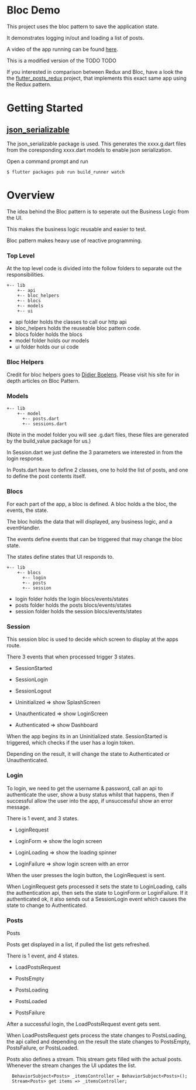 # Bloc Demo

This project uses the bloc pattern to save the application state.

It demonstrates logging in/out and loading a list of posts.

A video of the app running can be found [here](https://youtu.be/Xk5b-5eMol0).

This is a modified version of the TODO TODO

If you interested in comparison between Redux and Bloc, have a look the the [flutter_posts_redux](https://github.com/billylev/flutter_posts_redux) project, that implements this exact same app using the Redux pattern.

# Getting Started

## [json_serializable](https://pub.dartlang.org/packages/json_serializable)

The json_serializable package is used. This generates the xxxx.g.dart files from the coresponding xxxx.dart models to enable json serialization.

Open a command prompt and run

```
$ flutter packages pub run build_runner watch
```

# Overview

The idea behind the Bloc pattern is to seperate out the Business Logic from the UI.

This makes the business logic reusable and easier to test.

Bloc pattern makes heavy use of reactive programming.

### Top Level

At the top level code is divided into the follow folders to separate out the responsibilities.

```
+-- lib
    +-- api
    +-- bloc_helpers
    +-- blocs
    +-- models
    +-- ui
```

* api folder holds the classes to call our http api
* bloc_helpers holds the reuseable bloc pattern code.
* blocs folder holds the blocs
* model folder holds our models
* ui folder holds our ui code

### Bloc Helpers

Credit for bloc helpers goes to [Didier Boelens](https://www.didierboelens.com). Please visit his site for in depth articles on Bloc Pattern.

### Models

```
+-- lib
    +-- model
      +-- posts.dart
      +-- sessions.dart
```

(Note in the model folder you will see .g.dart files, these files are generated by the build_value package for us.)

In Session.dart we just define the 3 parameters we interested in from the login response.

In Posts.dart have to define 2 classes, one to hold the list of posts, and one to define the post contents itself.

### Blocs

For each part of the app, a bloc is defined. A bloc holds a the bloc, the events, the state.

The bloc holds the data that will displayed, any business logic, and a eventHandler.

The events define events that can be triggered that may change the bloc state.

The states define states that UI responds to.

```
+-- lib
    +-- blocs
      +-- login
      +-- posts
      +-- session
```

* login folder holds the login blocs/events/states
* posts folder holds the posts blocs/events/states
* session folder holds the session blocs/events/states

### Session

This session bloc is used to decide which screen to display at the apps route.

There 3 events that when processed trigger 3 states.

* SessionStarted
* SessionLogin
* SessionLogout

* Uninitialized => show SplashScreen
* Unauthenticated => show LoginScreen
* Authenticated => show Dashboard

When the app begins its in an Uninitialized state. SessionStarted is triggered, which checks if the user has a login token.

Depending on the result, it will change the state to Authenticated or Unauthenticated.

### Login

To login, we need to get the username & password, call an api to authenticate the user, show a busy status whilst that happens, then if successful allow the user into the app, if unsuccessful show an error message.

There is 1 event, and 3 states.

* LoginRequest

* LoginForm => show the login screen
* LoginLoading => show the loading spinner
* LoginFailure => show login screen with an error

When the user presses the login button, the LoginRequest is sent.

When LoginRequest gets processed it sets the state to LoginLoading, calls the authentication api, then sets the state to LoginForm or LoginFailure.
If it authenticated ok, it also sends out a SessionLogin event which causes the state to change to Authenticated.

### Posts

Posts

Posts get displayed in a list, if pulled the list gets refreshed.

There is 1 event, and 4 states.

* LoadPostsRequest

* PostsEmpty
* PostsLoading
* PostsLoaded
* PostsFailure

After a successful login, the LoadPostsRequest event gets sent.

When LoadPostsRequest gets process the state changes to PostsLoading, the api called and depending on the result the state changes to PostsEmpty, PostsFailure, or PostsLoaded.

Posts also defines a stream. This stream gets filled with the actual posts. Whenever the stream changes the UI updates the list.

```
  BehaviorSubject<Posts> _itemsController = BehaviorSubject<Posts>();
  Stream<Posts> get items => _itemsController;
```
